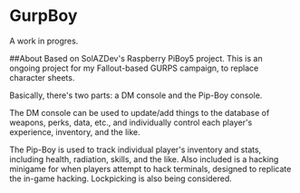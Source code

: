 # GurpBoy
A work in progres.

##About
Based on SolAZDev's Raspberry PiBoy5 project.
This is an ongoing project for my Fallout-based GURPS campaign, to replace character sheets.

Basically, there's two parts: a DM console and the Pip-Boy console.

The DM console can be used to update/add things to the database of weapons, perks, data, etc., and individually control each player's experience, inventory, and the like.

The Pip-Boy is used to track individual player's inventory and stats, including health, radiation, skills, and the like.
Also included is a hacking minigame for when players attempt to hack terminals, designed to replicate the in-game hacking. Lockpicking is also being considered.


